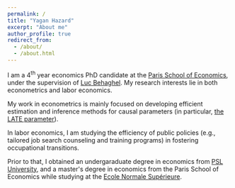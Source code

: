```yaml
---
permalink: /
title: "Yagan Hazard"
excerpt: "About me"
author_profile: true
redirect_from: 
  - /about/
  - /about.html
---
```


I am a $4^{\text{th}}$ year economics PhD candidate at the [Paris School of Economics](https://www.parisschoolofeconomics.eu/en/about/), under the supervision of [Luc Behaghel](http://www.parisschoolofeconomics.com/behaghel-luc/behaghel.htm). My research interests lie in both econometrics and labor economics. 

My work in econometrics is mainly focused on developing efficient estimation and inference methods for causal parameters (in particular, [the LATE parameter](https://www.jstor.org/stable/2951620)). 

In labor economics, I am studying the efficiency of public policies (e.g., tailored job search counseling and training programs) in fostering occupational transitions.

Prior to that, I obtained an undergaraduate degree in economics from [PSL University](https://www.psl.eu/en), and a master's degree in economics from the Paris School of Economics while studying at the [Ecole Normale Supérieure](https://www.ens.psl.eu/en).